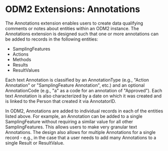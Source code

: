 ODM2 Extensions: Annotations
============================
The Annotations extension enables users to create data qualifying comments or notes about entities within an ODM2 instance. The Annotations extension is designed such that one or more annotations can be added to records in the following entities:

* SamplingFeatures
* Actions
* Methods
* Results
* ResultValues

Each text Annotation is classified by an AnnotationType (e.g., "Action Annotation" or "SamplingFeature Annotation", etc.) and an optional AnnotationCode (e.g., "a" as a code for an annotation of "Approved"). Each text Annotation is also characterized by a date on which it was created and is linked to the Person that created it via AnnotatorID. 

In ODM2, Annotations are added to individual records in each of the entities listed above. For example, an Annotation can be added to a single SamplingFeature without requiring a similar value for all other SamplingFeatures. This allows users to make very granular text Annotations. The design also allows for multiple Annotations for a single record - e.g., in the case that a user needs to add many Annotations to a single Result or ResultValue.

